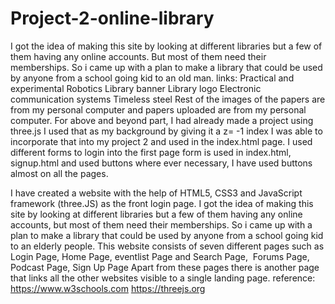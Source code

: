 # Project-2-online-library
I got the idea of making this site by looking at different libraries but a few of them having any online accounts. 
But most of them need their memberships. So i came up with a plan to make a library that could be used by anyone 
from a school going kid to an old man. links:
Practical and experimental Robotics
Library banner
Library logo
Electronic communication systems
Timeless steel
Rest of the images of the papers are from my personal computer and papers uploaded are from my personal computer. 
For above and beyond part, I had already made a project using three.js I used that as my background by giving it a z= -1 index 
I was able to incorporate that into my project 2 and used in the index.html page. 
I used different forms to login into the first page form is used in index.html, signup.html and used buttons where ever necessary, 
I have used buttons almost on all the pages.

I have created a  website with the help of HTML5, CSS3 and JavaScript framework (three.JS) as the front login page.
I got the idea of making this site by looking at different libraries but a few of them having any online accounts,
but most of them need their memberships. So i came up with a plan to make a library that could be used by anyone
from a school going kid to an elderly people. This website consists of seven different pages such as Login Page,
Home Page, eventlist Page and Search Page,  Forums Page, Podcast Page, Sign Up Page Apart from these pages
there is another page that links all the other websites visible to a single landing page.
reference: https://www.w3schools.com
           https://threejs.org
